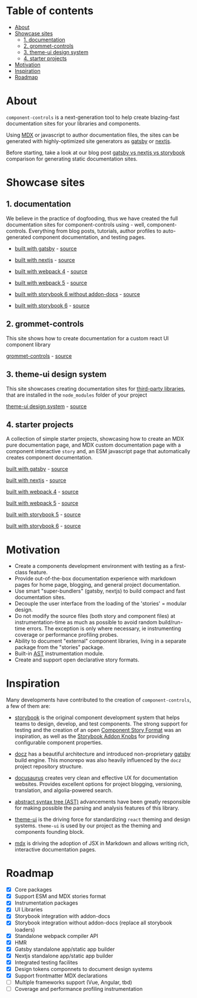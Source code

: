 # Table of contents

- [About](#about)
- [Showcase sites](#showcase-sites)
  - [1. documentation](#1-documentation)
  - [2. grommet-controls](#2-grommet-controls)
  - [3. theme-ui design system](#3-theme-ui-design-system)
  - [4. starter projects](#4-starter-projects)
- [Motivation](#motivation)
- [Inspiration](#inspiration)
- [Roadmap](#roadmap)

# About

`component-controls` is a next-generation tool to help create blazing-fast documentation sites for your libraries and components.

Using [MDX](https://mdxjs.com) or javascript to author documentation files, the sites can be generated with highly-optimized site generators as [gatsby](https://www.gatsbyjs.com) or [nextjs](https://nextjs.org).

Before starting, take a look at our blog post [gatsby vs nextjs vs storybook](https://component-controls.com/blogs/gatsby-vs-nextjs-vs-storybook) comparison for generating static documentation sites.

# Showcase sites

## 1. documentation

We believe in the practice of dogfooding, thus we have created the full documentation sites for component-controls using - well, component-controls. Everything from blog posts, tutorials, author profiles to auto-generated component documentation, and testing pages.

- [built with gatsby](https://component-controls.com/) - [source](https://github.com/ccontrols/component-controls/tree/master/examples/gatsby)

- [built with nextjs](https://nextjs.component-controls.com/) - [source](https://github.com/ccontrols/component-controls/tree/master/examples/nextjs)

- [built with webpack 4](https://webpack.component-controls.com/) - [source](https://github.com/ccontrols/component-controls/tree/master/examples/react-webpack)

- [built with webpack 5](https://webpack5.component-controls.com/) - [source](https://github.com/ccontrols/component-controls/tree/master/examples/react-webpack-5)

- [built with storybook 6 without addon-docs](https://storybook.component-controls.com) - [source](https://github.com/ccontrols/component-controls/tree/master/examples/storybook-6-no-docs)

- [built with storybook 6](https://components-storybook-6.netlify.app/) - [source](https://github.com/ccontrols/component-controls/tree/master/examples/storybook-6)

## 2. grommet-controls

This site shows how to create documentation for a custom react UI component library

[grommet-controls](https://grommet-controls.netlify.app) - [source](https://github.com/atanasster/grommet-controls)

## 3. theme-ui design system

This site showcases creating documentation sites for [third-party libraries](https://component-controls.com/tutorial/getting-started/external-libraries), that are installed in the `node_modules` folder of your project

[theme-ui design system](https://theme-ui-design-system.netlify.app) - [source](https://github.com/ccontrols/theme-ui-design-system)

## 4. starter projects

A collection of simple starter projects, showcasing how to create an MDX pure documentation page, and MDX custom documentation page with a component interactive `story` and, an ESM javascript page that automatically creates component documentation.

[built with gatsby](https://gatsby-controls-starter.netlify.app) - [source](https://github.com/ccontrols/gatsby-controls-starter)

[built with nextjs](https://nextjs-controls-starter.netlify.app) - [source](https://github.com/ccontrols/nextjs-controls-starter)

[built with webpack 4](https://webpack-controls-starter.netlify.app) - [source](https://github.com/ccontrols/webpack-controls-starter)

[built with webpack 5](https://webpack-5-controls-starter.netlify.app) - [source](https://github.com/ccontrols/webpack-5-controls-starter)

[built with storybook 5](https://storybook-5-controls-starter.netlify.app/?path=/story/first-page--page) - [source](https://github.com/ccontrols/storybook-5-controls-starter)

[built with storybook 6](https://storybook-6-controls-starter.netlify.app) - [source](https://github.com/ccontrols/storybook-6-controls-starter)

# Motivation

- Create a components development environment with testing as a first-class feature.
- Provide out-of-the-box documentation experience with markdown pages for home page, blogging, and general project documentation.
- Use smart "super-bundlers" (gatsby, nextjs) to build compact and fast documentation sites.
- Decouple the user interface from the loading of the 'stories' = modular design.
- Do not modify the source files (both story and component files) at instrumentation-time as much as possible to avoid random build/run-time errors. The exception is only where necessary, ie instrumenting coverage or performance profiling probes.
- Ability to document "external" component libraries, living in a separate package from the "stories" package.
- Built-in [AST](https://en.wikipedia.org/wiki/Abstract_syntax_tree) instrumentation module.
- Create and support open declarative story formats.

# Inspiration

Many developments have contributed to the creation of `component-controls`, a few of them are:

- [storybook](https://storybook.js.org) is the original component development system that helps teams to design, develop, and test components. The strong support for testing and the creation of an open [Component Story Format](https://github.com/storybookjs/csf) was an inspiration, as well as the [Storybook Addon Knobs](https://github.com/storybookjs/storybook/tree/next/addons/knobs) for providing configurable component properties.

- [docz](https://www.docz.site) has a beautiful architecture and introduced non-proprietary [gatsby](https://www.gatsbyjs.org) build engine. This monorepo was also heavily influenced by the `docz` project repository structure.

- [docusaurus](https://docusaurus.io) creates very clean and effective UX for documentation websites. Provides excellent options for project blogging, versioning, translation, and algolia-powered search.

- [abstract syntax tree (AST)](https://en.wikipedia.org/wiki/Abstract_syntax_tree) advancements have been greatly responsible for making possible the parsing and analysis features of this library.

- [theme-ui](https://theme-ui.com) is the driving force for standardizing `react` theming and design systems. `theme-ui` is used by our project as the theming and components founding block.

- [mdx](https://mdxjs.com) is driving the adoption of JSX in Markdown and allows writing rich, interactive documentation pages.

# Roadmap

- [x] Core packages
- [x] Support ESM and MDX stories format
- [x] Instrumentation packages
- [x] UI Libraries
- [x] Storybook integration with addon-docs
- [x] Storybook integration without addon-docs (replace all storybook loaders)
- [x] Standalone webpack compiler API
- [x] HMR
- [x] Gatsby standalone app/static app builder
- [x] Nextjs standalone app/static app builder
- [x] Integrated testing facilites
- [x] Design tokens componnets to document design systems
- [x] Support frontmatter MDX declarations
- [ ] Multiple frameworks support (Vue, Angular, tbd)
- [ ] Coverage and performance profiling instrumentation

